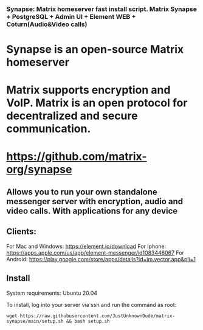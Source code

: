 
### Synapse: Matrix homeserver fast install script. Matrix Synapse + PostgreSQL + Admin UI + Element WEB + Coturn(Audio&amp;Video calls)

# Synapse is an open-source Matrix homeserver
# Matrix supports encryption and VoIP. Matrix is ​​an open protocol for decentralized and secure communication.
# https://github.com/matrix-org/synapse

## Allows you to run your own standalone messenger server with encryption, audio and video calls. With applications for any device

## Clients:
For Mac and Windows: https://element.io/download
For Iphone: https://apps.apple.com/us/app/element-messenger/id1083446067
For Android: https://play.google.com/store/apps/details?id=im.vector.app&pli=1

## Install 
System requirements:
Ubuntu 20.04

To install, log into your server via ssh and run the command as root:
```
wget https://raw.githubusercontent.com/JustUnknownDude/matrix-synapse/main/setup.sh && bash setup.sh
```

